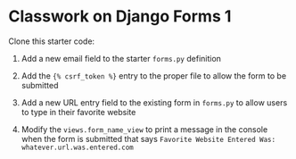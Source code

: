 # Classwork on Django Forms 1

Clone this starter code:

1. Add a new email field to the starter ```forms.py``` definition

2. Add the ```{% csrf_token %}``` entry to the proper file to allow the form to be submitted

3. Add a new URL entry field to the existing form in ```forms.py``` to allow users to type in their favorite website

4. Modify the ```views.form_name_view``` to print a message in the console when the form is submitted that says ```Favorite Website Entered Was: whatever.url.was.entered.com```


